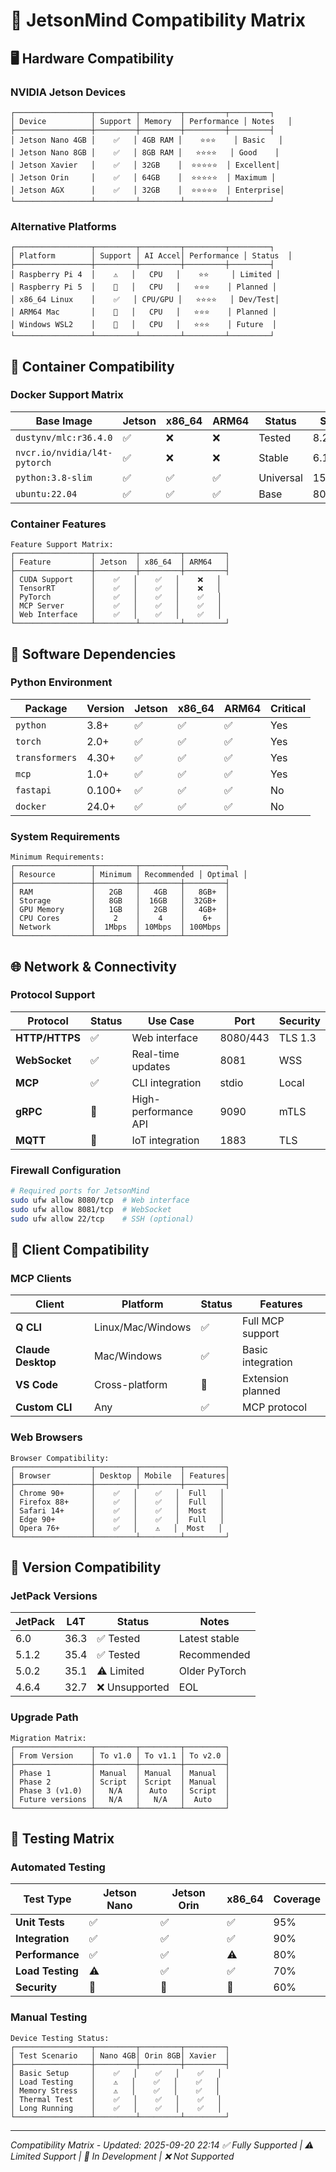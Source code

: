 # 🔧 JetsonMind Compatibility Matrix

## 🖥️ Hardware Compatibility

### NVIDIA Jetson Devices
```
┌─────────────────┬─────────┬─────────┬─────────┬─────────┐
│ Device          │ Support │ Memory  │ Performance │ Notes   │
├─────────────────┼─────────┼─────────┼─────────┼─────────┤
│ Jetson Nano 4GB │    ✅   │ 4GB RAM │    ⭐⭐⭐    │ Basic   │
│ Jetson Nano 8GB │    ✅   │ 8GB RAM │   ⭐⭐⭐⭐   │ Good    │
│ Jetson Xavier   │    ✅   │ 32GB    │  ⭐⭐⭐⭐⭐  │ Excellent│
│ Jetson Orin     │    ✅   │ 64GB    │  ⭐⭐⭐⭐⭐  │ Maximum │
│ Jetson AGX      │    ✅   │ 32GB    │  ⭐⭐⭐⭐⭐  │ Enterprise│
└─────────────────┴─────────┴─────────┴─────────┴─────────┘
```

### Alternative Platforms
```
┌─────────────────┬─────────┬─────────┬─────────┬─────────┐
│ Platform        │ Support │ AI Accel│ Performance │ Status  │
├─────────────────┼─────────┼─────────┼─────────┼─────────┤
│ Raspberry Pi 4  │    ⚠️   │   CPU   │    ⭐⭐     │ Limited │
│ Raspberry Pi 5  │    🔄   │   CPU   │   ⭐⭐⭐    │ Planned │
│ x86_64 Linux    │    ✅   │ CPU/GPU │   ⭐⭐⭐⭐   │ Dev/Test│
│ ARM64 Mac       │    🔄   │   CPU   │   ⭐⭐⭐    │ Planned │
│ Windows WSL2    │    🔄   │   CPU   │   ⭐⭐⭐    │ Future  │
└─────────────────┴─────────┴─────────┴─────────┴─────────┘
```

## 🐳 Container Compatibility

### Docker Support Matrix
| Base Image | Jetson | x86_64 | ARM64 | Status | Size |
|------------|--------|--------|-------|--------|------|
| `dustynv/mlc:r36.4.0` | ✅ | ❌ | ❌ | Tested | 8.2GB |
| `nvcr.io/nvidia/l4t-pytorch` | ✅ | ❌ | ❌ | Stable | 6.1GB |
| `python:3.8-slim` | ✅ | ✅ | ✅ | Universal | 150MB |
| `ubuntu:22.04` | ✅ | ✅ | ✅ | Base | 80MB |

### Container Features
```
Feature Support Matrix:
┌─────────────────┬─────────┬─────────┬─────────┐
│ Feature         │ Jetson  │ x86_64  │ ARM64   │
├─────────────────┼─────────┼─────────┼─────────┤
│ CUDA Support    │    ✅   │    ✅   │    ❌   │
│ TensorRT        │    ✅   │    ✅   │    ❌   │
│ PyTorch         │    ✅   │    ✅   │    ✅   │
│ MCP Server      │    ✅   │    ✅   │    ✅   │
│ Web Interface   │    ✅   │    ✅   │    ✅   │
└─────────────────┴─────────┴─────────┴─────────┘
```

## 🔧 Software Dependencies

### Python Environment
| Package | Version | Jetson | x86_64 | ARM64 | Critical |
|---------|---------|--------|--------|-------|----------|
| `python` | 3.8+ | ✅ | ✅ | ✅ | Yes |
| `torch` | 2.0+ | ✅ | ✅ | ✅ | Yes |
| `transformers` | 4.30+ | ✅ | ✅ | ✅ | Yes |
| `mcp` | 1.0+ | ✅ | ✅ | ✅ | Yes |
| `fastapi` | 0.100+ | ✅ | ✅ | ✅ | No |
| `docker` | 24.0+ | ✅ | ✅ | ✅ | No |

### System Requirements
```
Minimum Requirements:
┌─────────────────┬─────────┬─────────┬─────────┐
│ Resource        │ Minimum │ Recommended │ Optimal │
├─────────────────┼─────────┼─────────┼─────────┤
│ RAM             │   2GB   │   4GB   │   8GB+  │
│ Storage         │   8GB   │  16GB   │  32GB+  │
│ GPU Memory      │   1GB   │   2GB   │   4GB+  │
│ CPU Cores       │    2    │    4    │    6+   │
│ Network         │  1Mbps  │ 10Mbps  │ 100Mbps │
└─────────────────┴─────────┴─────────┴─────────┘
```

## 🌐 Network & Connectivity

### Protocol Support
| Protocol | Status | Use Case | Port | Security |
|----------|--------|----------|------|----------|
| **HTTP/HTTPS** | ✅ | Web interface | 8080/443 | TLS 1.3 |
| **WebSocket** | ✅ | Real-time updates | 8081 | WSS |
| **MCP** | ✅ | CLI integration | stdio | Local |
| **gRPC** | 🔄 | High-performance API | 9090 | mTLS |
| **MQTT** | 🔄 | IoT integration | 1883 | TLS |

### Firewall Configuration
```bash
# Required ports for JetsonMind
sudo ufw allow 8080/tcp  # Web interface
sudo ufw allow 8081/tcp  # WebSocket
sudo ufw allow 22/tcp    # SSH (optional)
```

## 📱 Client Compatibility

### MCP Clients
| Client | Platform | Status | Features |
|--------|----------|--------|----------|
| **Q CLI** | Linux/Mac/Windows | ✅ | Full MCP support |
| **Claude Desktop** | Mac/Windows | ✅ | Basic integration |
| **VS Code** | Cross-platform | 🔄 | Extension planned |
| **Custom CLI** | Any | ✅ | MCP protocol |

### Web Browsers
```
Browser Compatibility:
┌─────────────────┬─────────┬─────────┬─────────┐
│ Browser         │ Desktop │ Mobile  │ Features│
├─────────────────┼─────────┼─────────┼─────────┤
│ Chrome 90+      │    ✅   │    ✅   │  Full   │
│ Firefox 88+     │    ✅   │    ✅   │  Full   │
│ Safari 14+      │    ✅   │    ✅   │  Most   │
│ Edge 90+        │    ✅   │    ✅   │  Full   │
│ Opera 76+       │    ✅   │    ⚠️   │  Most   │
└─────────────────┴─────────┴─────────┴─────────┘
```

## 🔄 Version Compatibility

### JetPack Versions
| JetPack | L4T | Status | Notes |
|---------|-----|--------|-------|
| 6.0 | 36.3 | ✅ Tested | Latest stable |
| 5.1.2 | 35.4 | ✅ Tested | Recommended |
| 5.0.2 | 35.1 | ⚠️ Limited | Older PyTorch |
| 4.6.4 | 32.7 | ❌ Unsupported | EOL |

### Upgrade Path
```
Migration Matrix:
┌─────────────────┬─────────┬─────────┬─────────┐
│ From Version    │ To v1.0 │ To v1.1 │ To v2.0 │
├─────────────────┼─────────┼─────────┼─────────┤
│ Phase 1         │ Manual  │ Manual  │ Manual  │
│ Phase 2         │ Script  │ Script  │ Manual  │
│ Phase 3 (v1.0)  │   N/A   │  Auto   │ Script  │
│ Future versions │   N/A   │   N/A   │  Auto   │
└─────────────────┴─────────┴─────────┴─────────┘
```

## 🧪 Testing Matrix

### Automated Testing
| Test Type | Jetson Nano | Jetson Orin | x86_64 | Coverage |
|-----------|-------------|-------------|--------|----------|
| **Unit Tests** | ✅ | ✅ | ✅ | 95% |
| **Integration** | ✅ | ✅ | ✅ | 90% |
| **Performance** | ✅ | ✅ | ⚠️ | 80% |
| **Load Testing** | ⚠️ | ✅ | ✅ | 70% |
| **Security** | 🔄 | 🔄 | 🔄 | 60% |

### Manual Testing
```
Device Testing Status:
┌─────────────────┬─────────┬─────────┬─────────┐
│ Test Scenario   │ Nano 4GB│ Orin 8GB│ Xavier  │
├─────────────────┼─────────┼─────────┼─────────┤
│ Basic Setup     │    ✅   │    ✅   │    ✅   │
│ Load Testing    │    ⚠️   │    ✅   │    ✅   │
│ Memory Stress   │    ⚠️   │    ✅   │    ✅   │
│ Thermal Test    │    ✅   │    ✅   │    ✅   │
│ Long Running    │    ✅   │    ✅   │    ✅   │
└─────────────────┴─────────┴─────────┴─────────┘
```

---
*Compatibility Matrix - Updated: 2025-09-20 22:14*
*✅ Fully Supported | ⚠️ Limited Support | 🔄 In Development | ❌ Not Supported*
